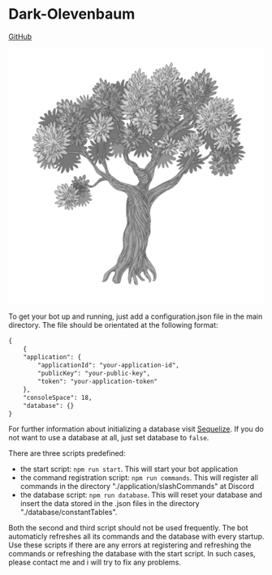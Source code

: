 # Dark-Olevenbaum

[GitHub](https://github.com/Olevenbaum/Dark-Olevenbaum "GitHub repository for browsing code")

![The "Dark-Olevenbaum"](./resources/profilepicture.png)

To get your bot up and running, just add a configuration.json file in the main directory.
The file should be orientated at the following format:

    {
        {
        "application": {
            "applicationId": "your-application-id",
            "publicKey": "your-public-key",
            "token": "your-application-token"
        },
        "consoleSpace": 18,
        "database": {}
    }

For further information about initializing a database visit [Sequelize](https://sequelize.org/api/v6/class/src/sequelize.js~sequelize#instance-constructor-constructor). If you do not want to use a database at all, just set database to `false`.

There are three scripts predefined:

-   the start script: `npm run start`. This will start your bot application
-   the command registration script: `npm run commands`. This will register all commands in the directory "./application/slashCommands" at Discord
-   the database script: `npm run database`. This will reset your database and insert the data stored in the .json files in the directory "./database/constantTables".

Both the second and third script should not be used frequently. The bot automaticly refreshes all its commands and the database with every startup. Use these scripts if there are any errors at registering and refreshing the commands or refreshing the database with the start script. In such cases, please contact me and i will try to fix any problems.
